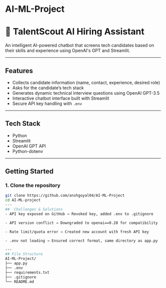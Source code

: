 # AI-ML-Project
# 🤖 TalentScout AI Hiring Assistant

An intelligent AI-powered chatbot that screens tech candidates based on their skills and experience using OpenAI's GPT and Streamlit.

---

##  Features

- Collects candidate information (name, contact, experience, desired role)
- Asks for the candidate’s tech stack
- Generates dynamic technical interview questions using OpenAI GPT-3.5
- Interactive chatbot interface built with Streamlit
- Secure API key handling with `.env`

---

##  Tech Stack

- Python
- Streamlit
- OpenAI GPT API
- Python-dotenv

---

##  Getting Started

### 1. Clone the repository

```bash
git clone https://github.com/anshgoyal04/AI-ML-Project
cd AI-ML-project
---
##  Challenges & Solutions
- API key exposed on GitHub → Revoked key, added .env to .gitignore

- API version conflict → Downgraded to openai==0.28 for compatibility

- Rate limit/quota error → Created new account with fresh API key

- .env not loading → Ensured correct format, same directory as app.py

---
## File Structure
AI-ML-Project/
├── app.py
├── .env
├── requirements.txt
├── .gitignore
└── README.md
